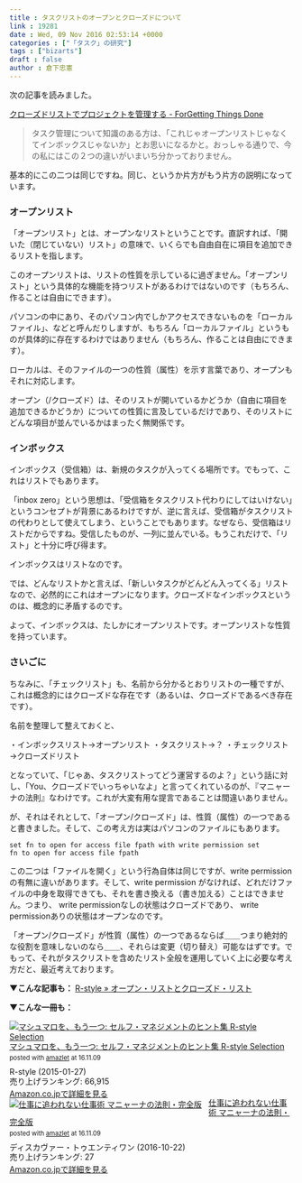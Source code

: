 ```yaml
---
title : タスクリストのオープンとクローズドについて
link : 19281
date : Wed, 09 Nov 2016 02:53:14 +0000
categories : ["「タスク」の研究"]
tags : ["bizarts"]
draft : false
author : 倉下忠憲
---
```


次の記事を読みました。

<a href="http://hochebirne.hatenablog.com/entry/2016/11/06/053000">クローズドリストでプロジェクトを管理する - ForGetting Things Done</a>

<blockquote>
タスク管理について知識のある方は、「これじゃオープンリストじゃなくてインボックスじゃないか」とお思いになるかと。おっしゃる通りで、今の私にはこの２つの違いがいまいち分かっておりません。
</blockquote>

基本的にこの二つは同じですね。同じ、というか片方がもう片方の説明になっています。

<h3>オープンリスト</h3>

「オープンリスト」とは、オープンなリストということです。直訳すれば、「開いた（閉じていない）リスト」の意味で、いくらでも自由自在に項目を追加できるリストを指します。

このオープンリストは、リストの性質を示しているに過ぎません。「オープンリスト」という具体的な機能を持つリストがあるわけではないのです（もちろん、作ることは自由にできます）。

パソコンの中にあり、そのパソコン内でしかアクセスできないものを「ローカルファイル」、などと呼んだりしますが、もちろん「ローカルファイル」というものが具体的に存在するわけではありません（もちろん、作ることは自由にできます）。

ローカルは、そのファイルの一つの性質（属性）を示す言葉であり、オープンもそれに対応します。

オープン（/クローズド）は、そのリストが開いているかどうか（自由に項目を追加できるかどうか）についての性質に言及しているだけであり、そのリストにどんな項目が並んでいるかはまったく無関係です。

<h3>インボックス</h3>

インボックス（受信箱）は、新規のタスクが入ってくる場所です。でもって、これはリストでもあります。

「inbox zero」という思想は、「受信箱をタスクリスト代わりにしてはいけない」というコンセプトが背景にあるわけですが、逆に言えば、受信箱がタスクリストの代わりとして使えてしまう、ということでもあります。なぜなら、受信箱はリストだからですね。受信したものが、一列に並んでいる。もうこれだけで、「リスト」と十分に呼び得ます。

インボックスはリストなのです。

では、どんなリストかと言えば、「新しいタスクがどんどん入ってくる」リストなので、必然的にこれはオープンになります。クローズドなインボックスというのは、概念的に矛盾するのです。

よって、インボックスは、たしかにオープンリストです。オープンリストな性質を持っています。

<h3>さいごに</h3>

ちなみに、「チェックリスト」も、名前から分かるとおりリストの一種ですが、これは概念的にはクローズドな存在です（あるいは、クローズドであるべき存在です）。

名前を整理して整えておくと、

・インボックスリスト→オープンリスト
・タスクリスト→？
・チェックリスト→クローズドリスト

となっていて、「じゃあ、タスクリストってどう運営するのよ？」という話に対し、「You、クローズドでいっちゃいなよ」と言ってくれているのが、『マニャーナの法則』なわけです。これが大変有用な提言であることは間違いありません。

が、それはそれとして、「オープン/クローズド」は、性質（属性）の一つであると書きました。そして、この考え方は実はパソコンのファイルにもあります。

<code>set fn to open for access file fpath with write permission
set fn to open for access file fpath</code>
 
 この二つは「ファイルを開く」という行為自体は同じですが、write permissionの有無に違いがあります。そして、write permission がなければ、どれだけファイルの中身を取得できても、それを書き換える（書き加える）ことはできません。つまり、 write permissionなしの状態はクローズドであり、 write permissionありの状態はオープンなのです。

「オープン/クローズド」が性質（属性）の一つであるならば＿＿つまり絶対的な役割を意味しないのなら＿＿、それらは変更（切り替え）可能なはずです。でもって、それがタスクリストを含めたリスト全般を運用していく上に必要な考え方だと、最近考えております。


<strong>▼こんな記事も：</strong>
<a href="https://rashita.net/blog/?p=4961">R-style » オープン・リストとクローズド・リスト</a>

<strong>▼こんな一冊も：</strong>

<div class="amazlet-box" style="margin-bottom:0px;"><div class="amazlet-image" style="float:left;margin:0px 12px 1px 0px;"><a href="http://www.amazon.co.jp/exec/obidos/ASIN/B00SUDGMTM/rashita1000-22/ref=nosim/" name="amazletlink" target="_blank"><img src="http://ecx.images-amazon.com/images/I/41Gce8EEY8L._SL160_.jpg" alt="マシュマロを、もう一つ: セルフ・マネジメントのヒント集 R-style Selection" style="border: none;" /></a></div><div class="amazlet-info" style="line-height:120%; margin-bottom: 10px"><div class="amazlet-name" style="margin-bottom:10px;line-height:120%"><a href="http://www.amazon.co.jp/exec/obidos/ASIN/B00SUDGMTM/rashita1000-22/ref=nosim/" name="amazletlink" target="_blank">マシュマロを、もう一つ: セルフ・マネジメントのヒント集 R-style Selection</a><div class="amazlet-powered-date" style="font-size:80%;margin-top:5px;line-height:120%">posted with <a href="http://www.amazlet.com/" title="amazlet" target="_blank">amazlet</a> at 16.11.09</div></div><div class="amazlet-detail">R-style (2015-01-27)<br />売り上げランキング: 66,915<br /></div><div class="amazlet-sub-info" style="float: left;"><div class="amazlet-link" style="margin-top: 5px"><a href="http://www.amazon.co.jp/exec/obidos/ASIN/B00SUDGMTM/rashita1000-22/ref=nosim/" name="amazletlink" target="_blank">Amazon.co.jpで詳細を見る</a></div></div></div><div class="amazlet-footer" style="clear: left"></div></div>

<div class="amazlet-box" style="margin-bottom:0px;"><div class="amazlet-image" style="float:left;margin:0px 12px 1px 0px;"><a href="http://www.amazon.co.jp/exec/obidos/ASIN/B01M8KY98X/rashita1000-22/ref=nosim/" name="amazletlink" target="_blank"><img src="http://ecx.images-amazon.com/images/I/51sVtVGKaEL._SL160_.jpg" alt="仕事に追われない仕事術 マニャーナの法則・完全版" style="border: none;" /></a></div><div class="amazlet-info" style="line-height:120%; margin-bottom: 10px"><div class="amazlet-name" style="margin-bottom:10px;line-height:120%"><a href="http://www.amazon.co.jp/exec/obidos/ASIN/B01M8KY98X/rashita1000-22/ref=nosim/" name="amazletlink" target="_blank">仕事に追われない仕事術 マニャーナの法則・完全版</a><div class="amazlet-powered-date" style="font-size:80%;margin-top:5px;line-height:120%">posted with <a href="http://www.amazlet.com/" title="amazlet" target="_blank">amazlet</a> at 16.11.09</div></div><div class="amazlet-detail">ディスカヴァー・トゥエンティワン (2016-10-22)<br />売り上げランキング: 27<br /></div><div class="amazlet-sub-info" style="float: left;"><div class="amazlet-link" style="margin-top: 5px"><a href="http://www.amazon.co.jp/exec/obidos/ASIN/B01M8KY98X/rashita1000-22/ref=nosim/" name="amazletlink" target="_blank">Amazon.co.jpで詳細を見る</a></div></div></div><div class="amazlet-footer" style="clear: left"></div></div>
